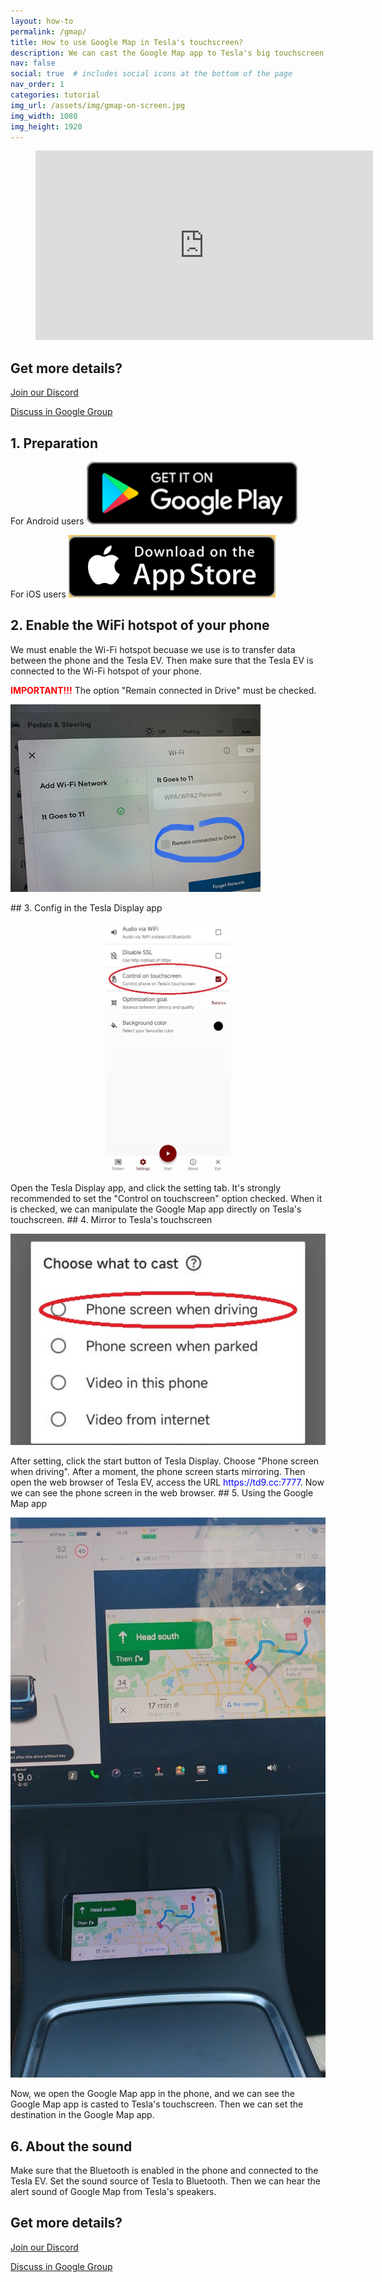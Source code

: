 ```yaml
---
layout: how-to
permalink: /gmap/
title: How to use Google Map in Tesla's touchscreen?
description: We can cast the Google Map app to Tesla's big touchscreen while driving, and can even manipulate the Google Map app on Tesla's touchscreen directly.
nav: false
social: true  # includes social icons at the bottom of the page
nav_order: 1
categories: tutorial
img_url: /assets/img/gmap-on-screen.jpg
img_width: 1080
img_height: 1920
---
```

<!-- _pages/gmap.md -->
<!-- blank line -->
<figure class="video-container">
  <iframe width="540" height="303" src="https://www.youtube.com/embed/92OYkMitWQI" frameborder="0" allowfullscreen="true"> </iframe>
</figure>
<!-- blank line -->

## Get more details?
<p><a href ="https://discord.gg/Tvbs9uWcN9" target="_blank">Join our Discord</a></p>
<p><a href ="https://groups.google.com/g/tesla-display" target="_blank">Discuss in Google Group</a></p>

## 1. Preparation
For Android users
<a id="googleplay" href ="https://play.google.com/store/apps/details?id=io.github.blackpill.tesladisplay&referrer=utm_source%3Dgithub%26utm_medium%3Dorganic"><img src="/assets/img/google-play-badge.svg" height="100px"></a>

For iOS users
<a id="appstore" href ="https://apps.apple.com/app/tesdisplay-screen-mirror/id6469987744"><img src="/assets/img/app-store-badge.png" height="100px"></a>

## 2. Enable the WiFi hotspot of your phone
<p>We must enable the Wi-Fi hotspot becuase we use is to transfer data between the phone and the Tesla EV.
Then make sure that the Tesla EV is connected to the Wi-Fi hotspot of your phone.</p>
<p><span style="color: red"><b>IMPORTANT!!!</b></span> The option "Remain connected in Drive" must be checked.</p>
<img src="/assets/img/wifi-connected.jpg" height="300px"></a>
</p>
## 3. Config in the Tesla Display app
<p style="text-align: center;">
<img src="/assets/img/settings-nav.jpg" alt="The settings of Tesla Display app for using Google Maps" height="400px">
</p>
Open the Tesla Display app, and click the setting tab.
It's strongly recommended to set the "Control on touchscreen" option checked. When it is checked, we can manipulate the Google Map app directly on Tesla's touchscreen.
## 4. Mirror to Tesla's touchscreen
<p style="text-align: center;">
<img src="/assets/img/phone-screen.jpg" alt="The start choice of Tesla Display app for using Google Maps" width="540px">
</p>
After setting, click the start button of Tesla Display. Choose "Phone screen when driving". After a moment, the phone screen starts mirroring.
Then open the web browser of Tesla EV, access the URL <span style="color:blue">https://td9.cc:7777</span>. Now we can see the phone screen in the web browser.
## 5. Using the Google Map app
<p style="text-align: center;">
<img src="/assets/img/gmap-on-screen.jpg" alt="The screenshot of using Google Maps on Tesla's screen" width="540px">
</p>
Now, we open the Google Map app in the phone, and we can see the Google Map app is casted to Tesla's touchscreen.
Then we can set the destination in the Google Map app.

## 6. About the sound
Make sure that the Bluetooth is enabled in the phone and connected to the Tesla EV.
Set the sound source of Tesla to Bluetooth.
Then we can hear the alert sound of Google Map from Tesla's speakers.

## Get more details?
<p><a href ="https://discord.gg/Tvbs9uWcN9" target="_blank">Join our Discord</a></p>
<p><a href ="https://groups.google.com/g/tesla-display" target="_blank">Discuss in Google Group</a></p>